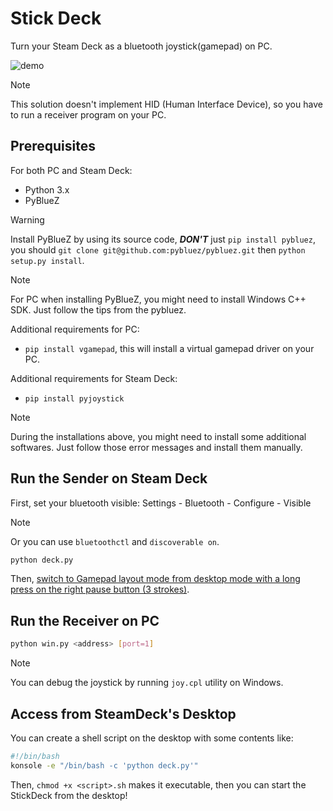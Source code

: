 # Stick Deck

Turn your Steam Deck as a bluetooth joystick(gamepad) on PC.

![demo](img/demo.gif)

> [!NOTE]
> This solution doesn't implement HID (Human Interface Device), so you have to run a receiver program on your PC.

## Prerequisites

For both PC and Steam Deck:

- Python 3.x
- PyBlueZ

> [!WARNING]
> Install PyBlueZ by using its source code, **_DON'T_** just `pip install pybluez`, you should `git clone git@github.com:pybluez/pybluez.git` then `python setup.py install`.

> [!NOTE]
> For PC when installing PyBlueZ, you might need to install Windows C++ SDK. Just follow the tips from the pybluez.

Additional requirements for PC:

- `pip install vgamepad`, this will install a virtual gamepad driver on your PC.

Additional requirements for Steam Deck:

- `pip install pyjoystick`

> [!NOTE]
> During the installations above, you might need to install some additional softwares. Just follow those error messages and install them manually.

## Run the Sender on Steam Deck

First, set your bluetooth visible: Settings - Bluetooth - Configure - Visible

> [!NOTE]
> Or you can use `bluetoothctl` and `discoverable on`.

```bash
python deck.py
```

Then, [switch to Gamepad layout mode from desktop mode with a long press on the right pause button (3 strokes)](https://github.com/ValveSoftware/steam-for-linux/issues/8904).

## Run the Receiver on PC

```bash
python win.py <address> [port=1]
```

> [!NOTE]
> You can debug the joystick by running `joy.cpl` utility on Windows.

## Access from SteamDeck's Desktop

You can create a shell script on the desktop with some contents like:

```bash
#!/bin/bash
konsole -e "/bin/bash -c 'python deck.py'"
```

Then, `chmod +x <script>.sh` makes it executable, then you can start the StickDeck from the desktop!
